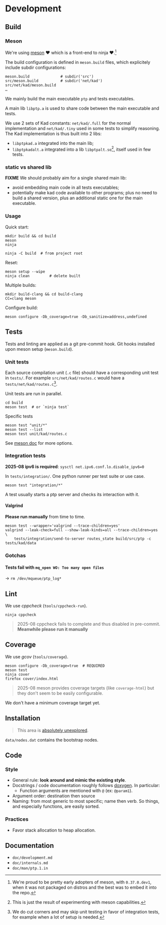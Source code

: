# Development

## Build

### Meson

We're using [meson](https://mesonbuild.com/) ❤️ which is a front-end to ninja ❤️.[^1]

The build configuration is defined in `meson.build` files, which explicitely include subdir configurations:

    meson.build              # subdir('src')
    src/meson.build          # subdir('net/kad')
    src/net/kad/meson.build
    …

We mainly build the main executable `ptp` and tests executables.

A main lib `libptp.a` is used to share code between the main executable and
tests.

We use 2 sets of Kad constants: `net/kad/.full` for the normal implementation
and `net/kad/.tiny` used in some tests to simplify reasoning.
The Kad implementation is thus built into 2 libs:

- `libptpkad.a` integrated into the main lib;
- `libptpkadalt.a` integrated into a lib `libptpalt.so`[^2], itself used in few
  tests.

### static vs shared lib

**FIXME** We should probably aim for a single shared main lib:

- avoid embedding main code in all tests executables;
- potentially make kad code available to other programs; plus no need to build
a shared version, plus an additional static one for the main executable.

### Usage

Quick start:

    mkdir build && cd build
    meson
    ninja

    ninja -C build  # from project root

Reset:

    meson setup --wipe
    ninja clean         # delete built

Multiple builds:

    mkdir build-clang && cd build-clang
    CC=clang meson

Configure build:

    meson configure -Db_coverage=true -Db_sanitize=address,undefined

## Tests

Tests and linting are applied as a git pre-commit hook. Git hooks installed
upon meson setup (`meson.build`).

### Unit tests

Each source compilation unit (`.c` file) should have a corresponding unit test
in `tests/`. For example `src/net/kad/routes.c` would have a
`tests/net/kad/routes.c`[^3].

Unit tests are run in parallel.

    cd build
    meson test  # or `ninja test`

Specific tests

    meson test "unit/*"
    meson test --list
    meson test unit/kad/routes.c

See [meson doc](https://mesonbuild.com/Unit-tests.html) for more options.

### Integration tests

**2025-08 ipv6 is required**: `sysctl net.ipv6.conf.lo.disable_ipv6=0`

In `tests/integration/`. One python runner per test suite or use case.

    meson test "integration/*"

A test usually starts a ptp server and checks its interaction with it.

#### Valgrind

**Please run manually** from time to time.

    meson test --wrapper='valgrind --trace-children=yes'
    valgrind --leak-check=full --show-leak-kinds=all --trace-children=yes \
        tests/integration/send-to-server routes_state build/src/ptp -c tests/kad/data

### Gotchas

#### Tests fail with `mq_open WO: Too many open files`

→ `rm /dev/mqueue/ptp_log*`

## Lint

We use *cppcheck* (`tools/cppcheck-run`).

    ninja cppcheck

> 2025-08 cppcheck fails to complete and thus disabled in pre-commit.
> **Meanwhile please run it manually**

## Coverage

We use *gcov* (`tools/coverage`).

    meson configure -Db_coverage=true  # REQUIRED
    meson test
    ninja cover
    firefox cover/index.html

> 2025-08 meson provides coverage targets (like `coverage-html`) but they don't
> seem to be easily configurable.

We don't have a minimum coverage target yet.

## Installation

> This area is [absolutely unexplored](https://mesonbuild.com/Installing.html).

`data/nodes.dat` contains the bootstrap nodes.

## Code

### Style

- General rule: **look around and mimic the existing style**.
- Docstrings / code documentation roughly follows
  [doxygen](https://www.doxygen.nl/manual/docblocks.html). In particular:
  - Function arguments are mentioned with `@` (ex: `@param1`).
- Argument order: destination then source
- Naming: from most generic to most specific; name then verb. So things, and
  especially functions, are easily sorted.

### Practices

- Favor stack allocation to heap allocation.

## Documentation

* `doc/development.md`
* `doc/internals.md`
* `doc/man/ptp.1.in`


[^1]: We're proud to be pretty early adopters of meson, with `0.37.0.dev1`,
    when it was not packaged on distros and the best was to embed it into the repo.

[^2]: This is just the result of experimenting with meson capabilities.

[^3]: We do cut corners and may skip unit testing in favor of integration
    tests, for example when a lot of setup is needed.
